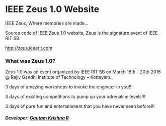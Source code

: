 # IEEE Zeus 1.0 Website
IEEE Zeus, Where memories are made...

Source code of IEEE Zeus 1.0 website, Zeus is the signature event of IEEE RIT SB.

http://zeus.ieeerit.com

### What was Zeus 1.0?
Zeus 1.0 was an event organized by IEEE RIT SB on March 18th - 20th 2016 @ Rajiv Gandhi Institute of Technology • Kottayam...

3 days of amazing workshops to invoke the engineer in you!!!

3 days of exciting competitions to pump up your adrenaline levels!!!

3 days of pure fun and entertainment that you have never seen before!!!

##### Developer: [Gautam Krishna R](https://github.com/gautamkrishnar)
